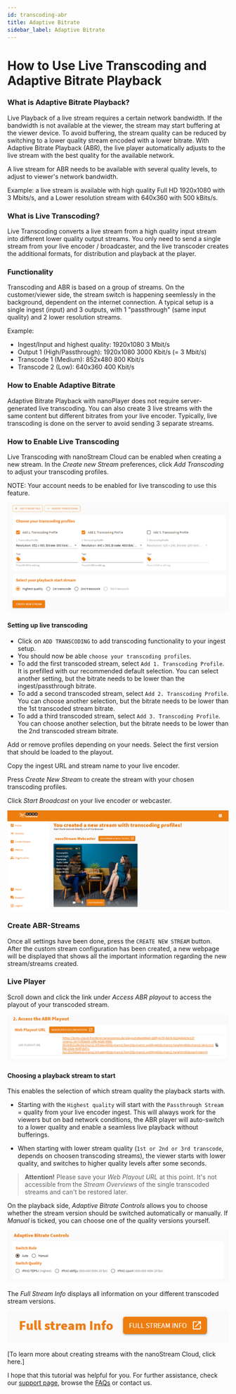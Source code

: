 ```yaml
---
id: transcoding-abr
title: Adaptive Bitrate
sidebar_label: Adaptive Bitrate
---
```


# How to Use Live Transcoding and Adaptive Bitrate Playback

### What is Adaptive Bitrate Playback?

Live Playback of a live stream requires a certain network bandwidth. 
If the bandwidth is not available at the viewer, the stream may start buffering at the viewer device.
To avoid buffering, the stream quality can be reduced by switching to a lower quality stream encoded with a lower bitrate.
With Adaptive Bitrate Playback (ABR), the live player automatically adjusts to the live stream with the best quality for the available network.

A live stream for ABR needs to be available with several quality levels, to adjust to viewer's network bandwidth.

Example: a live stream is available with high quality Full HD 1920x1080 with 3 Mbits/s,
and a Lower resolution stream with 640x360 with 500 kBits/s.

### What is Live Transcoding?

Live Transcoding converts a live stream from a high quality input stream into different lower quality output streams.
You only need to send a single stream from your live encoder / broadcaster, and the live transcoder creates the additional formats, for distribution and playback at the player.

### Functionality

Transcoding and ABR is based on a group of streams. On the customer/viewer side, the stream switch is happening seemlessly in the background, dependent on the internet connection. A typical setup is a single ingest (input) and 3 outputs, with 1 "passthrough" (same input quality) and 2 lower resolution streams.

Example:

- Ingest/Input and highest quality: 1920x1080 3 Mbit/s
- Output 1 (High/Passthrough): 1920x1080 3000 Kbit/s (= 3 Mbit/s)
- Transcode 1 (Medium): 852x480 800 Kbit/s
- Transcode 2 (Low): 640x360 400 Kbit/s

### How to Enable Adaptive Bitrate

Adaptive Bitrate Playback with nanoPlayer does not require server-generated live transcoding. You can also create 3 live streams with the same content but different bitrates from your live encoder.
Typically, live transcoding is done on the server to avoid sending 3 separate streams.

### How to Enable Live Transcoding

Live Transcoding with nanoStream Cloud can be enabled when creating a new stream. In the *Create new Stream* preferences, click *Add Transcoding* to adjust your transcoding profiles.

NOTE: Your account needs to be enabled for live transcoding to use this feature.

![transcoding](assets/transcoding.png)

#### Setting up live transcoding

- Click on `ADD TRANSCODING` to add transcoding functionality to your ingest setup.
- You should now be able `choose your transcoding profiles`.
- To add the first transcoded stream, select `Add 1. Transcoding Profile`. It is prefilled with our recommended default selection. You can select another setting, but the bitrate needs to be lower than the ingest/passthrough bitrate.
- To add a second transcoded stream, select `Add 2. Transcoding Profile`. You can choose another selection, but the bitrate needs to be lower than the 1st transcoded stream bitrate.
- To add a third transcoded stream, select `Add 3. Transcoding Profile`. You can choose another selection, but the bitrate needs to be lower than the 2nd transcoded stream bitrate.

Add or remove profiles depending on your needs. Select the first version that should be loaded to the playout.

Copy the ingest URL and stream name to your live encoder. 

Press *Create New Stream* to create the stream with your chosen transcoding profiles.

Click *Start Broadcast* on your live encoder or webcaster.

![created abr stream](assets/created-abr-stream.png)

### **Create ABR-Streams**

Once all settings have been done, press the `CREATE NEW STREAM` button.  
After the custom stream configuration has been created, a new webpage will be displayed that shows all the important information regarding the new stream/streams created.



### Live Player 

Scroll down and click the link under *Access ABR playout* to access the playout of your transcoded stream.

![access-abr-playout](assets/access-abr-playout.png)

#### **Choosing a playback stream to start**

This enables the selection of which stream quality the playback starts with.

- Starting with the `Highest quality` will start with the `Passthrough Stream` = quality from your live encoder ingest. This will always work for the viewers but on bad network conditions, the ABR player will auto-switch to a lower quality and enable a seamless live playback without bufferings.

- When starting with lower stream quality (`1st or 2nd or 3rd transcode`, depends on choosen transcoding streams), the viewer starts with lower quality, and switches to higher quality levels after some seconds. 

> **Attention!** Please save your *Web Playout URL* at this point. It's not accessible from the *Stream Overviews* of the single transcoded streams and can't be restored later.

On the playback side, *Adaptive Bitrate Controls* allows you to choose whether the stream version should be switched automatically or manually. If *Manual* is ticked, you can choose one of the quality versions yourself.

![abr-controls](assets/abr-controls.png)

The *Full Stream Info* displays all information on your different transcoded stream versions.

![abr-stream-info](assets/full-stream-info.png)

[To learn more about creating streams with the nanoStream Cloud, click here.]

I hope that this tutorial was helpful for you. For further assistance, check our [support page](https://docs.nanocosmos.de/), browse the [FAQs](https://docs.nanocosmos.de/docs/faq/faq_streaming/) or contact us.
